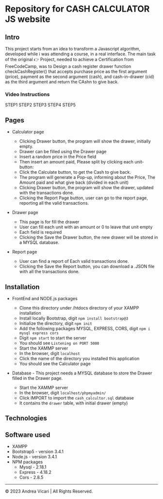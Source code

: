 # Repository for CASH CALCULATOR JS website

## Intro
This project starts from an idea to transform a Javascript algorithm, developed while i was attending a course, in a real interface. The main task of the original 👉 Project, needed to achieve a Certification from FreeCodeCamp, was to Design a cash register drawer function checkCashRegister() that accepts purchase price as the first argument (price), payment as the second argument (cash), and cash-in-drawer (cid) as the third argument and return the CAshn to give back.

### Video Instructions
STEP1
STEP2
STEP3
STEP4
STEP5

## Pages

* Calculator page
  * Clicking Drawer button, the program will show the drawer, initially empty.
  * Drawer can be filled using the Drawer page
  * Insert a random price in the Price field
  * Then insert an amount paid, Please split by clicking each unit-button:
  * Click the Calculate button, to get the Cash to give back.
  * The program will generate a Pop-up, informing about the Price, The Amount paid and what give back (divided in each unit)
  * Clicking Drawer button, the program will show the drawer, updated with the transactions done.
  * Clicking the Report Page button, user can go to the report page, reporting all the valid transactions.

* Drawer page
  * This page is for fill the drawer
  * User can fill each unit with an amount or 0 to leave that unit empty
  * Each field is required
  * Clicking the Save the Drawer button, the new drawer will be stored in a MYSQL database.

* Report page
  * User can find a report of Each valid transactions done.
  * Clicking the Save the Report button, you can download a .JSON file with all the transactions done.

## Installation

* FrontEnd and NODE.js packages

  * Clone this directory under /htdocs directory of your XAMPP installation
  * Install locally Bootstrap, digit `npm install bootstrap@3`
  * Initialize the directory, digit `npm init`
  * Add the following packages MYSQL, EXPRESS, CORS, digit `npm i mysql express cors`
  * Digit `npm start` to start the server
  * You should see `Listening on PORT 5000`
  * Start the XAMMP server
  * In the browser, digit `localhost`
  * Click the name of the directory you installed this application
  * You should see the Calculator page

* Database -  This project needs a MYSQL database to store the Drawer filled in the Drawer page.
  * Start the XAMMP server
  * In the browser, digit `localhost/phpmyadmin/`
  * Click IMPORT to import the `cash_calcultor.sql` database
  * It contains the `drawer` table, with initial drawer (empty)


## Technologies


## Software used

* XAMPP
* Bootstrap5 - version 3.4.1
* Node.js - version 3.4.1
* NPM packages
  * Mysql - 2.18.1
  * Express - 4.18.2
  * Cors - 2.8.5

- - -
© 2023 Andrea Vicari | All Rights Reserved.
